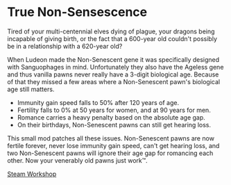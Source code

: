 # True Non-Sensescence

Tired of your multi-centennial elves dying of plague, your dragons being incapable of giving birth, or the fact that a 600-year old couldn't possibly be in a relationship with a 620-year old?

When Ludeon made the Non-Senescent gene it was specifically designed with Sanguophages in mind.
Unfortunately they also have the Ageless gene and thus vanilla pawns never really have a 3-digit biological age.
Because of that they missed a few areas where a Non-Senescent pawn's biological age still matters.

- Immunity gain speed falls to 50% after 120 years of age.
- Fertility falls to 0% at 50 years for women, and at 90 years for men.
- Romance carries a heavy penalty based on the absolute age gap.
- On their birthdays, Non-Senescent pawns can still get hearing loss.

This small mod patches all these issues.
Non-Senescent pawns are now fertile forever, never lose immunity gain speed, can't get hearing loss, and two Non-Senescent pawns will ignore their age gap for romancing each other.
Now your venerably old pawns just work™.

[Steam Workshop](https://steamcommunity.com/sharedfiles/filedetails/?id=3547377353)
